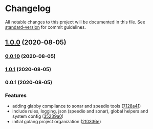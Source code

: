 # Changelog

All notable changes to this project will be documented in this file. See [standard-version](https://github.com/conventional-changelog/standard-version) for commit guidelines.

## [1.0.0](https://github.com/lpmatos/glabby/compare/v0.0.10...v1.0.0) (2020-08-05)

### [0.0.10](https://github.com/lpmatos/glabby/compare/v0.0.1...v0.0.10) (2020-08-05)

### [1.0.1](https://github.com/lpmatos/glabby/compare/v0.0.1...v1.0.1) (2020-08-05)

### 0.0.1 (2020-08-05)


### Features

* adding glabby compliance to sonar and speedio tools ([7128a41](https://github.com/lpmatos/glabby/commit/7128a414f2b01b2d8cfa155f8a17f3a5542bbaa0))
* include rules, logging, json (speedio and sonar), global helpers and system config ([35239a0](https://github.com/lpmatos/glabby/commit/35239a044ebeccf2ce2504c96a18a3eabcd8f896))
* initial golang project organization ([2f0336e](https://github.com/lpmatos/glabby/commit/2f0336e24ff70ea1f385d81c61cdfedb1c418160))
